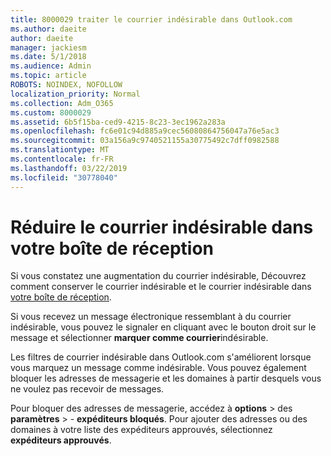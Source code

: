 ```yaml
---
title: 8000029 traiter le courrier indésirable dans Outlook.com
ms.author: daeite
author: daeite
manager: jackiesm
ms.date: 5/1/2018
ms.audience: Admin
ms.topic: article
ROBOTS: NOINDEX, NOFOLLOW
localization_priority: Normal
ms.collection: Adm_O365
ms.custom: 8000029
ms.assetid: 6b5f15ba-ced9-4215-8c23-3ec1962a283a
ms.openlocfilehash: fc6e01c94d885a9cec56080864756047a76e5ac3
ms.sourcegitcommit: 03a156a9c9740521155a30775492c7dff0982588
ms.translationtype: MT
ms.contentlocale: fr-FR
ms.lasthandoff: 03/22/2019
ms.locfileid: "30778040"
---
```

# <a name="reduce-junk-email-in-your-inbox"></a>Réduire le courrier indésirable dans votre boîte de réception

Si vous constatez une augmentation du courrier indésirable, Découvrez comment conserver le courrier indésirable et le courrier indésirable dans [votre boîte de réception](https://go.microsoft.com/fwlink/p/?linkid=873140).
  
Si vous recevez un message électronique ressemblant à du courrier indésirable, vous pouvez le signaler en cliquant avec le bouton droit sur le message et sélectionner **marquer comme courrier**indésirable. 
  
Les filtres de courrier indésirable dans Outlook.com s'améliorent lorsque vous marquez un message comme indésirable. Vous pouvez également bloquer les adresses de messagerie et les domaines à partir desquels vous ne voulez pas recevoir de messages.
  
Pour bloquer des adresses de messagerie, accédez à **options** \> des **paramètres** \> - **expéditeurs bloqués**. Pour ajouter des adresses ou des domaines à votre liste des expéditeurs approuvés, sélectionnez **expéditeurs approuvés**. 
  

